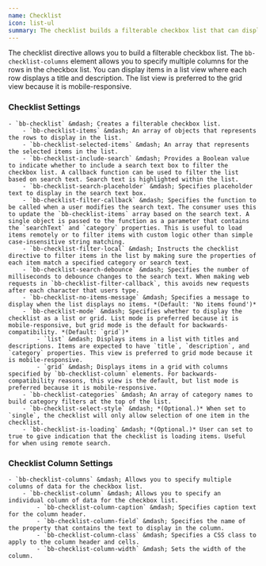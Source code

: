 ```yaml
---
name: Checklist
icon: list-ul
summary: The checklist builds a filterable checkbox list that can display multiple columns of data.
---
```


The checklist directive allows you to build a filterable checkbox list. The `bb-checklist-columns` element allows you to specify multiple columns for the rows in the checkbox list. You can display items in a list view where each row displays a title and description. The list view is preferred to the grid view because it is mobile-responsive.

### Checklist Settings ###
    - `bb-checklist` &mdash; Creates a filterable checkbox list.
        - `bb-checklist-items` &mdash; An array of objects that represents the rows to display in the list.
        - `bb-checklist-selected-items` &mdash; An array that represents the selected items in the list.
        - `bb-checklist-include-search` &mdash; Provides a Boolean value to indicate whether to include a search text box to filter the checkbox list. A callback function can be used to filter the list based on search text. Search text is highlighted within the list.
        - `bb-checklist-search-placeholder` &mdash; Specifies placeholder text to display in the search text box.
        - `bb-checklist-filter-callback` &mdash; Specifies the function to be called when a user modifies the search text. The consumer uses this to update the `bb-checklist-items` array based on the search text. A single object is passed to the function as a parameter that contains the `searchText` and `category` properties. This is useful to load items remotely or to filter items with custom logic other than simple case-insensitive string matching.
        - `bb-checklist-filter-local` &mdash; Instructs the checklist directive to filter items in the list by making sure the properties of each item match a specified category or search text.
        - `bb-checklist-search-debounce` &mdash; Specifies the number of milliseconds to debounce changes to the search text. When making web requests in `bb-checklist-filter-callback`, this avoids new requests after each character that users type.
        - `bb-checklist-no-items-message` &mdash; Specifies a message to display when the list displays no items. *(Default: 'No items found')*
        - `bb-checklist-mode` &mdash; Specifies whether to display the checklist as a list or grid. List mode is preferred because it is mobile-responsive, but grid mode is the default for backwards-compatibility. *(Default: `grid`)*
            - `list` &mdash; Displays items in a list with titles and descriptions. Items are expected to have `title`, `description`, and `category` properties. This view is preferred to grid mode because it is mobile-responsive.
            - `grid` &mdash; Displays items in a grid with columns specified by `bb-checklist-column` elements. For backwards-compatibility reasons, this view is the default, but list mode is preferred because it is mobile-responsive.
        - `bb-checklist-categories` &mdash; An array of category names to build category filters at the top of the list.
        - `bb-checklist-select-style` &mdash; *(Optional.)* When set to `single`, the checklist will only allow selection of one item in the checklist.
        - `bb-checklist-is-loading` &mdash; *(Optional.)* User can set to true to give indication that the checklist is loading items. Useful for when using remote search.

### Checklist Column Settings ###
    - `bb-checklist-columns` &mdash; Allows you to specify multiple columns of data for the checkbox list.
        - `bb-checklist-column` &mdash; Allows you to specify an individual column of data for the checkbox list.
            - `bb-checklist-column-caption` &mdash; Specifies caption text for the column header.
            - `bb-checklist-column-field` &mdash; Specifies the name of the property that contains the text to display in the column.
            - `bb-checklist-column-class` &mdash; Specifies a CSS class to apply to the column header and cells.
            - `bb-checklist-column-width` &mdash; Sets the width of the column.
